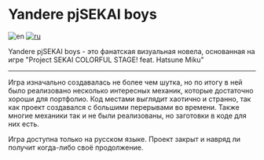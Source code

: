 # Yandere pjSEKAI boys
![en](https://img.shields.io/badge/lang-en-en?color=ff6363)
[![ru](https://img.shields.io/badge/lang-ru-ru?color=ffffff)](https://github.com/N0Fanru/Yandere-pjSEKAI-boys/blob/master/README.md)

Yandere pjSEKAI boys - это фанатская визуальная новела, основанная на игре "Project SEKAI COLORFUL STAGE! feat. Hatsune Miku"

---

Игра изначально создавалась не более чем шутка, но по итогу в ней было реализовано несколько интересных механик, которые достаточно хороши для портфолио. Код местами выглядит хаотично и странно, так как проект создавался с большими перерывами во времени. Также многие механики так и не были реализованы, но заготовки в коде для них есть.

Игра доступна только на русском языке.
Проект закрыт и навряд ли получит когда-либо своё продолжение.
